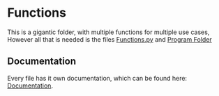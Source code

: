 # Functions

This is a gigantic folder, with multiple functions for multiple use cases, However all that is needed is the files [Functions.py](Functions.py) and [Program Folder](Program)

## Documentation

Every file has it own documentation, which can be found here: [Documentation](Documentation/ReadMe.md).
